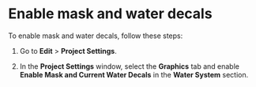 # Enable mask and water decals

To enable mask and water decals, follow these steps:

1. Go to **Edit** > **Project Settings**.

1. In the **Project Settings** window, select the **Graphics** tab and enable **Enable Mask and Current Water Decals** in the **Water System** section.
